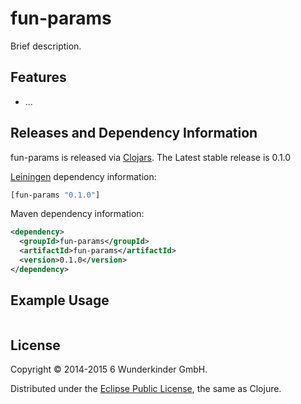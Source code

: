

# fun-params

Brief description.


## Features

 - ...


## Releases and Dependency Information

fun-params is released via [Clojars](https://clojars.org/fun-params). The Latest stable release is 0.1.0

[Leiningen](https://github.com/technomancy/leiningen) dependency information:

```clojure
[fun-params "0.1.0"]
```

Maven dependency information:

```xml
<dependency>
  <groupId>fun-params</groupId>
  <artifactId>fun-params</artifactId>
  <version>0.1.0</version>
</dependency>
```


## Example Usage

```clojure
```


## License

Copyright © 2014-2015 6 Wunderkinder GmbH.

Distributed under the [Eclipse Public License](http://www.eclipse.org/legal/epl-v10.html), the same as Clojure.
